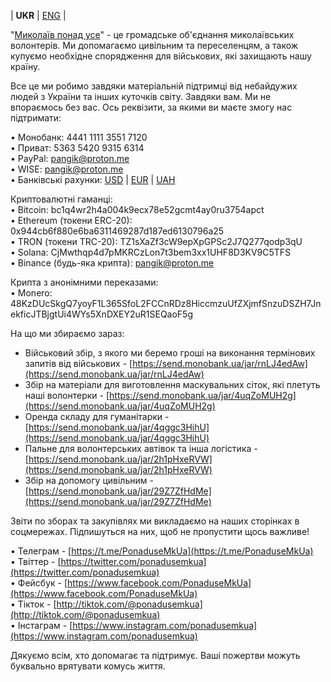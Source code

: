 
| **UKR** | [ENG](eng.md) | 

"[Миколаїв понад усе](https://t.me/PonaduseMkUa)" - це громадське об'єднання миколаївських волонтерів. Ми допомагаємо цивільним та переселенцям, а також купуємо необхідне спорядження для військових, які захищають нашу країну.  
  
Все це ми робимо завдяки матеріальній підтримці від небайдужих людей з України та інших куточків світу. Завдяки вам. Ми не впораємось без вас. Ось реквізити, за якими ви маєте змогу нас підтримати:  
  
• Монобанк: 4441 1111 3551 7120  
• Приват: 5363 5420 9315 6314  
• PayPal: pangik@proton.me  
• WISE: pangik@proton.me  
• Банківські рахунки: [USD](pdf/USD.pdf) | [EUR](pdf/EUR.pdf) | [UAH](pdf/UAH.pdf)  
  
Криптовалютні гаманці:  
• Bitcoin: bc1q4wr2h4a004k9ecx78e52gcmt4ay0ru3754apct  
• Ethereum (токени ERC-20): 0x944cb6f880e6ba6311469287d187ed6130796a25  
• TRON (токени TRC-20): TZ1sXaZf3cW9epXpGPSc2J7Q277qodp3qU  
• Solana: CjMwthqp4d7pMKRCzLon7t3bem3xx1UHF8D3KV9C5TFS  
• Binance (будь-яка крипта): pangik@proton.me  
  
Крипта з анонімними переказами:  
• Monero: 48KzDUcSkgQ7yoyF1L365SfoL2FCCnRDz8HiccmzuUfZXjmfSnzuDSZH7JnekficJTBjgtUi4WYs5XnDXEY2uR1SEQaoF5g

  
  
На що ми збираємо зараз:

-   Військовий збір, з якого ми беремо гроші на виконання термінових запитів від військових - [https://send.monobank.ua/jar/rnLJ4edAw](https://send.monobank.ua/jar/rnLJ4edAw)
-   Збір на матеріали для виготовлення маскувальних сіток, які плетуть наші волонтерки - [https://send.monobank.ua/jar/4uqZoMUH2g](https://send.monobank.ua/jar/4uqZoMUH2g)
-   Оренда складу для гуманітарки - [https://send.monobank.ua/jar/4qggc3HihU](https://send.monobank.ua/jar/4qggc3HihU)
-   Пальне для волонтерських автівок та інша логістика - [https://send.monobank.ua/jar/2h1pHxeRVW](https://send.monobank.ua/jar/2h1pHxeRVW)
-   Збір на допомогу цивільним - [https://send.monobank.ua/jar/29Z7ZfHdMe](https://send.monobank.ua/jar/29Z7ZfHdMe)

Звіти по зборах та закупівлях ми викладаємо на наших сторінках в соцмережах. Підпишуться на них, щоб не пропустити щось важливе!  
  
• Телеграм - [https://t.me/PonaduseMkUa](https://t.me/PonaduseMkUa)  
• Твіттер - [https://twitter.com/ponadusemkua](https://twitter.com/ponadusemkua)  
• Фейсбук - [https://www.facebook.com/PonaduseMkUa](https://www.facebook.com/PonaduseMkUa)  
• Тікток - [http://tiktok.com/@ponadusemkua](http://tiktok.com/@ponadusemkua)  
• Інстаграм - [https://www.instagram.com/ponadusemkua](https://www.instagram.com/ponadusemkua)  
  
Дякуємо всім, хто допомагає та підтримує. Ваші пожертви можуть буквально врятувати комусь життя.
